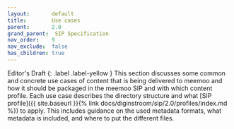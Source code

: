 ```yaml
---
layout:       default
title:        Use cases
parent:       2.0
grand_parent:  SIP Specification 
nav_order:    9
nav_exclude:  false
has_children: true
---
```

Editor's Draft
{: .label .label-yellow }
This section discusses some common and concrete use cases of content that is being delivered to meemoo and how it should be packaged in the meemoo SIP and with which content profile.
Each use case describes the directory structure and what [SIP profile]({{ site.baseurl }}{% link docs/diginstroom/sip/2.0/profiles/index.md %}) to apply.
This includes guidance on the used metadata formats, what metadata is included, and where to put the different files.
